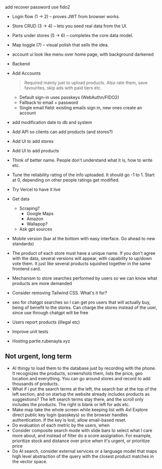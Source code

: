 add recover password
use fido2


- Login flow (1 → 2) – proves JWT from browser works.
- Store CRUD (3 → 4) – lets you seed real data from the UI.
- Parts under stores (5 → 6) – completes the core data model.
- Map toggle (7) – visual polish that sells the idea.

- account ui look like menu over home page, with background darkened
- Backend
- Add Accounts
    > Required mainly just to upload products. Also rate them, save favourites, skip ads with paid tiers etc.
    - Default sign-in uses passkeys (WebAuthn/FIDO2)
    - Fallback to email + password
    - Single email field: existing emails sign in, new ones create an account
- add modification date to db and system
- Add API so clients can add products (and stores?)
- Add UI to add stores
- Add UI to add products
- Think of better name. People don't understand what it is, how to write etc.
- Tune the reliability rating of the info uploaded. It should go -1 to 1. Start at 0, depending on other people ratings get modified.
- Try Vercel to have it live
- Get data
    - Scraping?
        - Google Maps
        - Amazon
        - Wallapop?
    - Ask gpt sources
- Mobile version (bar at the bottom with easy interface. Go ahead to new standards)
- The product of each store must have a unique name. If you don't agree with the data, several versions will appear, with capability to up/down vote them. It just like several products squished together in the same frontend card.
- Mechanism to store searches performed by users so we can know what products are more demanded
- Consider removing Tailwind CSS. What's it for?
- seo for chatgpt searches so I can get pro users that will actually buy, being of benefit to the stores. Can charge the stores instead of the user, since use through chatgpt will be free
- Users report products (illegal etc)
- Improve unit tests
- Hosting partle.rubenayla.xyz

## Not urgent, long term
- AI thingy to load them to the database just by recording with the phone. It recognizes the products, screenshots them, lists the price, geo location and everything. You can go around stores and record to add thousands of products.
- What if i put the search terms at the left, the search bar at the top of the left section, and on startup the website already includes products as suggestions? The left search terms stay there, and the scroll only includes the products. The right is blank or left for ads etc.
- Make map take the whole screen while keeping list with 4xl
Explore direct public key login (passkeys) so the browser handles authentication. If the key is lost, allow email-based reset.
- Do evaluation of each metric by the users, when
- Consider composite search mode with slide bars to select what I care more about, and instead of filter do a score assignation. For example, prioritize stock and distance over price when it's urgent, or prioritize price 
- Do AI search, consider external services or a language model that maps high level abstraction of the query with the closest product matches in the vector space.